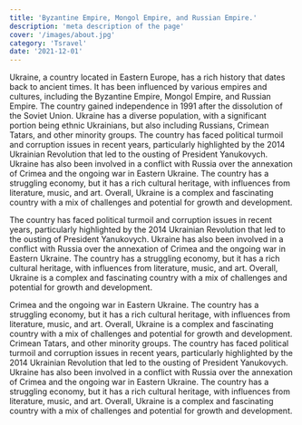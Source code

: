 ```yaml
---
title: 'Byzantine Empire, Mongol Empire, and Russian Empire.'
description: 'meta description of the page'
cover: '/images/about.jpg'
category: 'Tsravel'
date: '2021-12-01'
---
```

Ukraine, a country located in Eastern Europe, has a rich history that dates back to ancient times. It has been influenced by various empires and cultures, including the Byzantine Empire, Mongol Empire, and Russian Empire. The country gained independence in 1991 after the dissolution of the Soviet Union. Ukraine has a diverse population, with a significant portion being ethnic Ukrainians, but also including Russians, Crimean Tatars, and other minority groups. The country has faced political turmoil and corruption issues in recent years, particularly highlighted by the 2014 Ukrainian Revolution that led to the ousting of President Yanukovych. Ukraine has also been involved in a conflict with Russia over the annexation of Crimea and the ongoing war in Eastern Ukraine. The country has a struggling economy, but it has a rich cultural heritage, with influences from literature, music, and art. Overall, Ukraine is a complex and fascinating country with a mix of challenges and potential for growth and development.  

The country has faced political turmoil and corruption issues in recent years, particularly highlighted by the 2014 Ukrainian Revolution that led to the ousting of President Yanukovych. Ukraine has also been involved in a conflict with Russia over the annexation of Crimea and the ongoing war in Eastern Ukraine. The country has a struggling economy, but it has a rich cultural heritage, with influences from literature, music, and art. Overall, Ukraine is a complex and fascinating country with a mix of challenges and potential for growth and development.

Crimea and the ongoing war in Eastern Ukraine. The country has a struggling economy, but it has a rich cultural heritage, with influences from literature, music, and art. Overall, Ukraine is a complex and fascinating country with a mix of challenges and potential for growth and development.  Crimean Tatars, and other minority groups. The country has faced political turmoil and corruption issues in recent years, particularly highlighted by the 2014 Ukrainian Revolution that led to the ousting of President Yanukovych. Ukraine has also been involved in a conflict with Russia over the annexation of Crimea and the ongoing war in Eastern Ukraine. The country has a struggling economy, but it has a rich cultural heritage, with influences from literature, music, and art. Overall, Ukraine is a complex and fascinating country with a mix of challenges and potential for growth and development.



